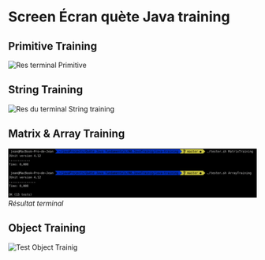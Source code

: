 # Screen Écran quète Java training
## Primitive Training   
![Res terminal Primitive](https://github.com/Cyanurzz/java-training/blob/master/src/exercices/img/Primitive.png)   
## String Training
![Res du terminal String training](https://github.com/Cyanurzz/java-training/blob/master/src/exercices/img/StringTrainingResult.png)   
## Matrix & Array Training
![Test Array & Matrix](https://github.com/Cyanurzz/Java_Beginning/blob/Java_Training_1_2_3/img/ARR+Matrix.png?raw=true)
_Résultat terminal_   
## Object Training  
![Test Object Trainig](https://github.com/Cyanurzz/java-training/blob/master/src/exercices/img/ObjectTraining.png)
